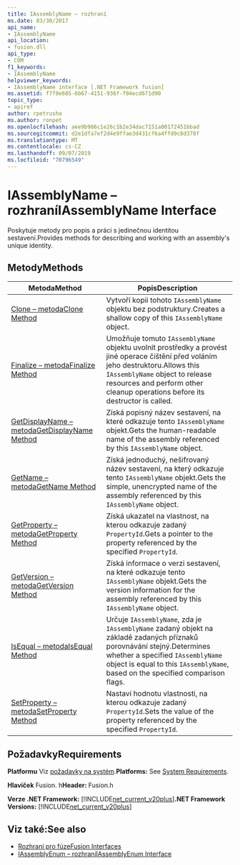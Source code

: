 ```yaml
---
title: IAssemblyName – rozhraní
ms.date: 03/30/2017
api_name:
- IAssemblyName
api_location:
- fusion.dll
api_type:
- COM
f1_keywords:
- IAssemblyName
helpviewer_keywords:
- IAssemblyName interface [.NET Framework fusion]
ms.assetid: f7f8e605-6b67-4151-936f-f04ecd671d90
topic_type:
- apiref
author: rpetrusha
ms.author: ronpet
ms.openlocfilehash: aee9b986c1e26c1b2e34dac7151a00172451bbad
ms.sourcegitcommit: d2e1dfa7ef2d4e9ffae3d431cf6a4ffd9c8d378f
ms.translationtype: MT
ms.contentlocale: cs-CZ
ms.lasthandoff: 09/07/2019
ms.locfileid: "70796549"
---
```

# <a name="iassemblyname-interface"></a><span data-ttu-id="383af-102">IAssemblyName – rozhraní</span><span class="sxs-lookup"><span data-stu-id="383af-102">IAssemblyName Interface</span></span>
<span data-ttu-id="383af-103">Poskytuje metody pro popis a práci s jedinečnou identitou sestavení.</span><span class="sxs-lookup"><span data-stu-id="383af-103">Provides methods for describing and working with an assembly's unique identity.</span></span>  
  
## <a name="methods"></a><span data-ttu-id="383af-104">Metody</span><span class="sxs-lookup"><span data-stu-id="383af-104">Methods</span></span>  
  
|<span data-ttu-id="383af-105">Metoda</span><span class="sxs-lookup"><span data-stu-id="383af-105">Method</span></span>|<span data-ttu-id="383af-106">Popis</span><span class="sxs-lookup"><span data-stu-id="383af-106">Description</span></span>|  
|------------|-----------------|  
|[<span data-ttu-id="383af-107">Clone – metoda</span><span class="sxs-lookup"><span data-stu-id="383af-107">Clone Method</span></span>](iassemblyname-clone-method.md)|<span data-ttu-id="383af-108">Vytvoří kopii tohoto `IAssemblyName` objektu bez podstruktury.</span><span class="sxs-lookup"><span data-stu-id="383af-108">Creates a shallow copy of this `IAssemblyName` object.</span></span>|  
|[<span data-ttu-id="383af-109">Finalize – metoda</span><span class="sxs-lookup"><span data-stu-id="383af-109">Finalize Method</span></span>](iassemblyname-finalize-method.md)|<span data-ttu-id="383af-110">Umožňuje tomuto `IAssemblyName` objektu uvolnit prostředky a provést jiné operace čištění před voláním jeho destruktoru.</span><span class="sxs-lookup"><span data-stu-id="383af-110">Allows this `IAssemblyName` object to release resources and perform other cleanup operations before its destructor is called.</span></span>|  
|[<span data-ttu-id="383af-111">GetDisplayName – metoda</span><span class="sxs-lookup"><span data-stu-id="383af-111">GetDisplayName Method</span></span>](iassemblyname-getdisplayname-method.md)|<span data-ttu-id="383af-112">Získá popisný název sestavení, na které odkazuje tento `IAssemblyName` objekt.</span><span class="sxs-lookup"><span data-stu-id="383af-112">Gets the human-readable name of the assembly referenced by this `IAssemblyName` object.</span></span>|  
|[<span data-ttu-id="383af-113">GetName – metoda</span><span class="sxs-lookup"><span data-stu-id="383af-113">GetName Method</span></span>](iassemblyname-getname-method.md)|<span data-ttu-id="383af-114">Získá jednoduchý, nešifrovaný název sestavení, na který odkazuje tento `IAssemblyName` objekt.</span><span class="sxs-lookup"><span data-stu-id="383af-114">Gets the simple, unencrypted name of the assembly referenced by this `IAssemblyName` object.</span></span>|  
|[<span data-ttu-id="383af-115">GetProperty – metoda</span><span class="sxs-lookup"><span data-stu-id="383af-115">GetProperty Method</span></span>](iassemblyname-getproperty-method.md)|<span data-ttu-id="383af-116">Získá ukazatel na vlastnost, na kterou odkazuje zadaný `PropertyId`.</span><span class="sxs-lookup"><span data-stu-id="383af-116">Gets a pointer to the property referenced by the specified `PropertyId`.</span></span>|  
|[<span data-ttu-id="383af-117">GetVersion – metoda</span><span class="sxs-lookup"><span data-stu-id="383af-117">GetVersion Method</span></span>](iassemblyname-getversion-method.md)|<span data-ttu-id="383af-118">Získá informace o verzi sestavení, na které odkazuje tento `IAssemblyName` objekt.</span><span class="sxs-lookup"><span data-stu-id="383af-118">Gets the version information for the assembly referenced by this `IAssemblyName` object.</span></span>|  
|[<span data-ttu-id="383af-119">IsEqual – metoda</span><span class="sxs-lookup"><span data-stu-id="383af-119">IsEqual Method</span></span>](iassemblyname-isequal-method.md)|<span data-ttu-id="383af-120">Určuje `IAssemblyName`, zda je `IAssemblyName` zadaný objekt na základě zadaných příznaků porovnávání stejný.</span><span class="sxs-lookup"><span data-stu-id="383af-120">Determines whether a specified `IAssemblyName` object is equal to this `IAssemblyName`, based on the specified comparison flags.</span></span>|  
|[<span data-ttu-id="383af-121">SetProperty – metoda</span><span class="sxs-lookup"><span data-stu-id="383af-121">SetProperty Method</span></span>](iassemblyname-setproperty-method.md)|<span data-ttu-id="383af-122">Nastaví hodnotu vlastnosti, na kterou odkazuje zadaný `PropertyId`.</span><span class="sxs-lookup"><span data-stu-id="383af-122">Sets the value of the property referenced by the specified `PropertyId`.</span></span>|  
  
## <a name="requirements"></a><span data-ttu-id="383af-123">Požadavky</span><span class="sxs-lookup"><span data-stu-id="383af-123">Requirements</span></span>  
 <span data-ttu-id="383af-124">**Platformu** Viz [požadavky na systém](../../get-started/system-requirements.md).</span><span class="sxs-lookup"><span data-stu-id="383af-124">**Platforms:** See [System Requirements](../../get-started/system-requirements.md).</span></span>  
  
 <span data-ttu-id="383af-125">**Hlaviček** Fusion. h</span><span class="sxs-lookup"><span data-stu-id="383af-125">**Header:** Fusion.h</span></span>  
  
 <span data-ttu-id="383af-126">**Verze .NET Framework:** [!INCLUDE[net_current_v20plus](../../../../includes/net-current-v20plus-md.md)]</span><span class="sxs-lookup"><span data-stu-id="383af-126">**.NET Framework Versions:** [!INCLUDE[net_current_v20plus](../../../../includes/net-current-v20plus-md.md)]</span></span>  
  
## <a name="see-also"></a><span data-ttu-id="383af-127">Viz také:</span><span class="sxs-lookup"><span data-stu-id="383af-127">See also</span></span>

- [<span data-ttu-id="383af-128">Rozhraní pro fúze</span><span class="sxs-lookup"><span data-stu-id="383af-128">Fusion Interfaces</span></span>](fusion-interfaces.md)
- [<span data-ttu-id="383af-129">IAssemblyEnum – rozhraní</span><span class="sxs-lookup"><span data-stu-id="383af-129">IAssemblyEnum Interface</span></span>](iassemblyenum-interface.md)
